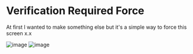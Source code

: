# Verification Required Force
At first I wanted to make something else but it's a simple way to force this screen x.x


![image](https://github.com/passivegravity/VerificationRequiredForce/assets/96681438/ffb1fc3e-272a-4a6a-8dff-fd60d4ad7152)
![image](https://github.com/passivegravity/VerificationRequiredForce/assets/96681438/b430b3b1-4ad3-4a7b-8231-daf402f96a7e)
